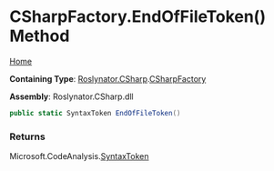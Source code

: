 <a name="_top"></a>

# CSharpFactory\.EndOfFileToken\(\) Method

[Home](../../../../README.md#_top)

**Containing Type**: [Roslynator.CSharp](../../README.md#_top)\.[CSharpFactory](../README.md#_top)

**Assembly**: Roslynator\.CSharp\.dll

```csharp
public static SyntaxToken EndOfFileToken()
```

### Returns

Microsoft\.CodeAnalysis\.[SyntaxToken](https://docs.microsoft.com/en-us/dotnet/api/microsoft.codeanalysis.syntaxtoken)

